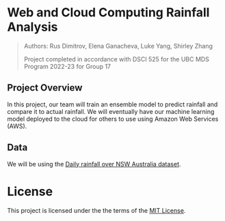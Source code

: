 # Web and Cloud Computing Rainfall Analysis

> Authors: Rus Dimitrov, Elena Ganacheva, Luke Yang, Shirley Zhang
>
> Project completed in accordance with DSCI 525 for the UBC MDS Program 2022-23 for Group 17

## Project Overview 
In this project, our team will train an ensemble model to predict rainfall and compare it to actual rainfall. We will eventually have our machine learning model deployed to the cloud for others to use using Amazon Web Services (AWS).

## Data 
We will be using the [Daily rainfall over NSW Australia dataset](https://figshare.com/articles/dataset/Daily_rainfall_over_NSW_Australia/14096681). 

# License 
This project is licensed under the the terms of the [MIT License](https://github.com/UBC-MDS/DSCI-525-Group-17/blob/main/LICENSE).
